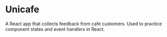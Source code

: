 # Unicafe
A React app that collects feedback from cafe customers.
Used to practice component states and event handlers in React.

